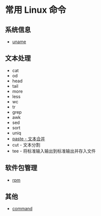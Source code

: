 # 常用 Linux 命令

## 系统信息
   - [uname](linux_c_programming/cmds/uname.md)
   

## 文本处理
   - cat
   - od
   - head
   - tail
   - more
   - less
   - wc
   - tr
   - grep
   - awk
   - sed
   - sort
   - uniq
   - [paste - 文本合并](linux_c_programming/cmds/paste.md)
   - cut - 文本分割
   - tee - 将标准输入输出到标准输出并存入文件


## 软件包管理
   - [rpm](linux_c_programming/cmds/rpm.md)
   
## 其他
   - [command](linux_c_programming/cmds/command.md)
